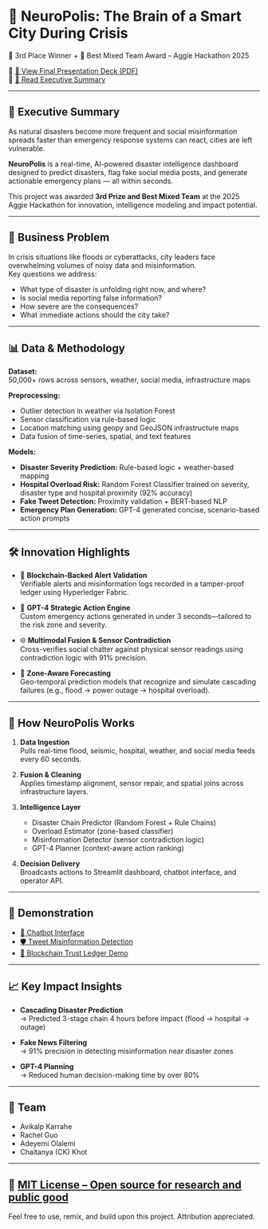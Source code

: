 
# 🌆 NeuroPolis: The Brain of a Smart City During Crisis  
🥉 3rd Place Winner + 🧬 Best Mixed Team Award – Aggie Hackathon 2025

🔗 [📄 View Final Presentation Deck (PDF)](https://github.com/Avikalp-Karrahe/NeuroPolis/blob/main/Docs/Data%20Farmers%20-%20Neuropolis%20AggieHacks25.pdf)  
🔗 [🧠 Read Executive Summary](https://github.com/Avikalp-Karrahe/NeuroPolis/blob/main/Docs/NeuroPolis%20-%20Executive%20Summary.pdf)

---

## 🧠 Executive Summary

As natural disasters become more frequent and social misinformation spreads faster than emergency response systems can react, cities are left vulnerable.

**NeuroPolis** is a real-time, AI-powered disaster intelligence dashboard designed to predict disasters, flag fake social media posts, and generate actionable emergency plans — all within seconds.

This project was awarded **3rd Prize and Best Mixed Team** at the 2025 Aggie Hackathon for innovation, intelligence modeling and impact potential.

---

## 🚨 Business Problem

In crisis situations like floods or cyberattacks, city leaders face overwhelming volumes of noisy data and misinformation.  
Key questions we address:

- What type of disaster is unfolding right now, and where?  
- Is social media reporting false information?  
- How severe are the consequences?  
- What immediate actions should the city take?

---

## 📊 Data & Methodology

**Dataset:**  
50,000+ rows across sensors, weather, social media, infrastructure maps

**Preprocessing:**  
- Outlier detection in weather via Isolation Forest  
- Sensor classification via rule-based logic  
- Location matching using geopy and GeoJSON infrastructure maps  
- Data fusion of time-series, spatial, and text features

**Models:**  
- **Disaster Severity Prediction:** Rule-based logic + weather-based mapping  
- **Hospital Overload Risk:** Random Forest Classifier trained on severity, disaster type and hospital proximity (92% accuracy)  
- **Fake Tweet Detection:** Proximity validation + BERT-based NLP  
- **Emergency Plan Generation:** GPT-4 generated concise, scenario-based action prompts

---

## 🛠️ Innovation Highlights

- 🔗 **Blockchain-Backed Alert Validation**  
  Verifiable alerts and misinformation logs recorded in a tamper-proof ledger using Hyperledger Fabric.

- 🧠 **GPT-4 Strategic Action Engine**  
  Custom emergency actions generated in under 3 seconds—tailored to the risk zone and severity.

- 🌐 **Multimodal Fusion & Sensor Contradiction**  
  Cross-verifies social chatter against physical sensor readings using contradiction logic with 91% precision.

- 🧪 **Zone-Aware Forecasting**  
  Geo-temporal prediction models that recognize and simulate cascading failures (e.g., flood → power outage → hospital overload).

---

## 🧩 How NeuroPolis Works

1. **Data Ingestion**  
   Pulls real-time flood, seismic, hospital, weather, and social media feeds every 60 seconds.

2. **Fusion & Cleaning**  
   Applies timestamp alignment, sensor repair, and spatial joins across infrastructure layers.

3. **Intelligence Layer**  
   - Disaster Chain Predictor (Random Forest + Rule Chains)  
   - Overload Estimator (zone-based classifier)  
   - Misinformation Detector (sensor contradiction logic)  
   - GPT-4 Planner (context-aware action ranking)

4. **Decision Delivery**  
   Broadcasts actions to Streamlit dashboard, chatbot interface, and operator API.

---

## 🎥 Demonstration

- [🧠 Chatbot Interface](Demo/Chatbot.mp4)  
- [🛡️ Tweet Misinformation Detection](Demo/Tweet%20Validation.mp4)  
- [🔗 Blockchain Trust Ledger Demo](Demo/Trust_Ledger_prototype.mp4)

---

## 📈 Key Impact Insights

- **Cascading Disaster Prediction**  
  → Predicted 3-stage chain 4 hours before impact (flood → hospital → outage)

- **Fake News Filtering**  
  → 91% precision in detecting misinformation near disaster zones

- **GPT-4 Planning**  
  → Reduced human decision-making time by over 80%

---

## 👥 Team

- Avikalp Karrahe  
- Rachel Guo  
- Adeyemi Olalemi  
- Chaitanya (CK) Khot

---

## 📜 [MIT License – Open source for research and public good](LICENSE)  
Feel free to use, remix, and build upon this project. Attribution appreciated.
